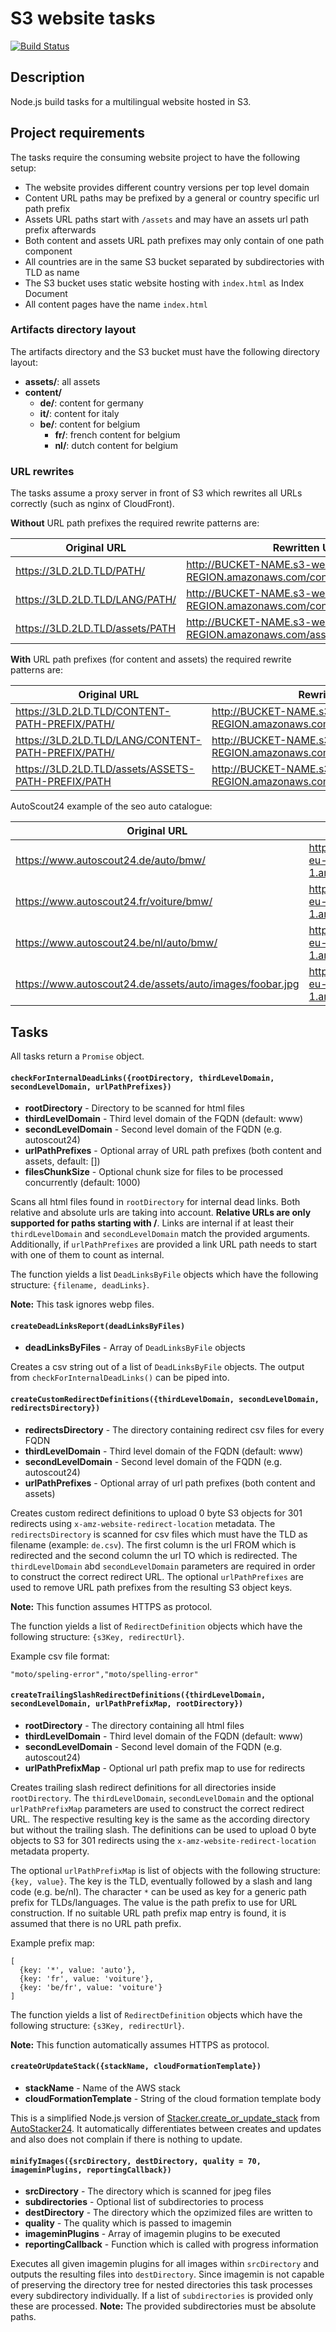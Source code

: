# S3 website tasks

[![Build Status](https://travis-ci.org/Scout24/s3-website-tasks.svg?branch=master)](https://travis-ci.org/Scout24/s3-website-tasks)

## Description

Node.js build tasks for a multilingual website hosted in S3.

## Project requirements

The tasks require the consuming website project to have the following setup:

* The website provides different country versions per top level domain
* Content URL paths may be prefixed by a general or country specific url path prefix
* Assets URL paths start with `/assets` and may have an assets url path prefix afterwards
* Both content and assets URL path prefixes may only contain of one path component
* All countries are in the same S3 bucket separated by subdirectories with TLD as name
* The S3 bucket uses static website hosting with `index.html` as Index Document
* All content pages have the name `index.html`

### Artifacts directory layout

The artifacts directory and the S3 bucket must have the following directory layout:

  * **assets/**: all assets
  * **content/**
    * **de/**: content for germany
    * **it/**: content for italy
    * **be/**: content for belgium
      * **fr/**: french content for belgium
      * **nl/**: dutch content for belgium

### URL rewrites

The tasks assume a proxy server in front of S3 which rewrites all URLs correctly (such as nginx of CloudFront).

**Without** URL path prefixes the required rewrite patterns are:

| Original URL | Rewritten URL |
| --- | --- |
| https://3LD.2LD.TLD/PATH/ | http://BUCKET-NAME.s3-website-AWS-REGION.amazonaws.com/content/TLD/PATH |
| https://3LD.2LD.TLD/LANG/PATH/ | http://BUCKET-NAME.s3-website-AWS-REGION.amazonaws.com/content/TLD/LANG/PATH |
| https://3LD.2LD.TLD/assets/PATH | http://BUCKET-NAME.s3-website-AWS-REGION.amazonaws.com/assets/PATH |

**With** URL path prefixes (for content and assets) the required rewrite patterns are:

| Original URL | Rewritten URL |
| --- | --- |
| https://3LD.2LD.TLD/CONTENT-PATH-PREFIX/PATH/ | http://BUCKET-NAME.s3-website-AWS-REGION.amazonaws.com/content/TLD/PATH |
| https://3LD.2LD.TLD/LANG/CONTENT-PATH-PREFIX/PATH/ | http://BUCKET-NAME.s3-website-AWS-REGION.amazonaws.com/content/TLD/LANG/PATH |
| https://3LD.2LD.TLD/assets/ASSETS-PATH-PREFIX/PATH | http://BUCKET-NAME.s3-website-AWS-REGION.amazonaws.com/assets/PATH |

AutoScout24 example of the seo auto catalogue:

| Original URL | Rewritten URL |
| --- | --- |
| https://www.autoscout24.de/auto/bmw/ | http://as24-seo-pages-auto.s3-website-eu-west-1.amazonaws.com/content/de/bmw/ |
| https://www.autoscout24.fr/voiture/bmw/ | http://as24-seo-pages-auto.s3-website-eu-west-1.amazonaws.com/content/fr/bmw/ |
| https://www.autoscout24.be/nl/auto/bmw/ | http://as24-seo-pages-auto.s3-website-eu-west-1.amazonaws.com/content/be/nl/bmw/ |
| https://www.autoscout24.de/assets/auto/images/foobar.jpg | http://as24-seo-pages-auto.s3-website-eu-west-1.amazonaws.com/assets/images/foobar.jpg |

## Tasks

All tasks return a `Promise` object.

#### `checkForInternalDeadLinks({rootDirectory, thirdLevelDomain, secondLevelDomain, urlPathPrefixes})`

* **rootDirectory** - Directory to be scanned for html files
* **thirdLevelDomain** - Third level domain of the FQDN (default: www)
* **secondLevelDomain** - Second level domain of the FQDN (e.g. autoscout24)
* **urlPathPrefixes** - Optional array of URL path prefixes (both content and assets, default: \[\])
* **filesChunkSize** - Optional chunk size for files to be processed concurrently (default: 1000)

Scans all html files found in `rootDirectory` for internal dead links. Both relative and absolute urls are taking into account.  **Relative URLs are only supported for paths starting with /**. Links are internal if at least their `thirdLevelDomain` and `secondLevelDomain` match the provided arguments. Additionally, if `urlPathPrefixes` are provided a link URL path needs to start with one of them to count as internal.

The function yields a list `DeadLinksByFile` objects which have the following structure: `{filename, deadLinks}`.

**Note:** This task ignores webp files.

#### `createDeadLinksReport(deadLinksByFiles)`

* **deadLinksByFiles** - Array of `DeadLinksByFile` objects

Creates a csv string out of a list of `DeadLinksByFile` objects. The output from `checkForInternalDeadLinks()` can be piped into.

#### `createCustomRedirectDefinitions({thirdLevelDomain, secondLevelDomain, redirectsDirectory})`

* **redirectsDirectory** - The directory containing redirect csv files for every FQDN
* **thirdLevelDomain** - Third level domain of the FQDN (default: www)
* **secondLevelDomain** - Second level domain of the FQDN (e.g. autoscout24)
* **urlPathPrefixes** - Optional array of url path prefixes (both content and assets)

Creates custom redirect definitions to upload 0 byte S3 objects for 301 redirects using `x-amz-website-redirect-location` metadata. The `redirectsDirectory` is scanned for csv files which must have the TLD as filename (example: `de.csv`). The first column is the url FROM which is redirected and the second column the url TO which is redirected. The `thirdLevelDomain` abd `secondLevelDomain` parameters are required in order to construct the correct redirect URL. The optional `urlPathPrefixes` are used to remove URL path prefixes from the resulting S3 object keys.

**Note:** This function assumes HTTPS as protocol.

The function yields a list of `RedirectDefinition` objects which have the following structure: `{s3Key, redirectUrl}`.

Example csv file format:

`"moto/speling-error","moto/spelling-error"`

#### `createTrailingSlashRedirectDefinitions({thirdLevelDomain, secondLevelDomain, urlPathPrefixMap, rootDirectory})`

* **rootDirectory** - The directory containing all html files
* **thirdLevelDomain** - Third level domain of the FQDN (default: www)
* **secondLevelDomain** - Second level domain of the FQDN (e.g. autoscout24)
* **urlPathPrefixMap** - Optional url path prefix map to use for redirects

Creates trailing slash redirect definitions for all directories inside `rootDirectory`. The `thirdLevelDomain`, `secondLevelDomain` and the optional `urlPathPrefixMap` parameters are used to construct the correct redirect URL. The respective resulting key is the same as the according directory but without the trailing slash. The definitions can be used to upload 0 byte objects to S3 for 301 redirects using the `x-amz-website-redirect-location` metadata property.

The optional `urlPathPrefixMap` is list of objects with the following structure: `{key, value}`. The key is the TLD, eventually followed by a slash and lang code (e.g. be/nl). The character `*` can be used as key for a generic path prefix for TLDs/languages. The value is the path prefix to use for URL construction. If no suitable URL path prefix map entry is found, it is assumed that there is no URL path prefix.

Example prefix map:

```
[
  {key: '*', value: 'auto'},
  {key: 'fr', value: 'voiture'},
  {key: 'be/fr', value: 'voiture'}
]
```

The function yields a list of `RedirectDefinition` objects which have the following structure: `{s3Key, redirectUrl}`.

**Note:** This function automatically assumes HTTPS as protocol.

#### `createOrUpdateStack({stackName, cloudFormationTemplate})`

* **stackName** - Name of the AWS stack
* **cloudFormationTemplate** - String of the cloud formation template body

This is a simplified Node.js version of [Stacker.create_or_update_stack](https://github.com/Scout24/autostacker24#create-or-update) from [AutoStacker24](https://github.com/Scout24/autostacker24). It automatically differentiates between creates and updates and also does not complain if there is nothing to update.

#### `minifyImages({srcDirectory, destDirectory, quality = 70, imageminPlugins, reportingCallback})`

* **srcDirectory** - The directory which is scanned for jpeg files
* **subdirectories** - Optional list of subdirectories to process
* **destDirectory** - The directory which the opzimized files are written to
* **quality** - The quality which is passed to imagemin
* **imageminPlugins** - Array of imagemin plugins to be executed
* **reportingCallback** - Function which is called with progress information

Executes all given imagemin plugins for all images within `srcDirectory` and outputs the resulting files into `destDirectory`. Since imagemin is not capable of preserving the directory tree for nested directories this task processes every subdirectory individually. If a list of `subdirectories` is provided only these are processed. **Note:** The provided subdirectories must be absolute paths.
